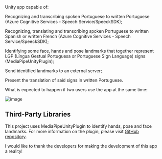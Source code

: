 Unity app capable of:

Recognizing and transcribing spoken Portuguese to written Portuguese (Azure Cognitive Services - Speech Service/SpeeckSDK);

Recognizing, translating and transcribing spoken Portuguese to written Spanish or written French (Azure Cognitive Services - Speech Service/SpeeckSDK);

Identifying some face, hands and pose landmarks that together represent LGP (Língua Gestual Portuguesa or Portuguese Sign Language) signs (MediaPipeUnityPlugin);

Send identified landmarks to an external server;

Present the translation of said signs in written Portuguese.

What is expected to happen if two users use the app at the same time:

![image](https://github.com/ManuelRibeiro89247/Thesis/assets/61391856/a9487297-84f4-4381-8ddb-7d7ddcf4659c)


## Third-Party Libraries

This project uses MediaPipeUnityPlugin to identify hands, pose and face landmarks. For more information on the plugin, please visit [GitHub repository](https://github.com/homuler/MediaPipeUnityPlugin).

I would like to thank the developers for making the development of this app a reality!

